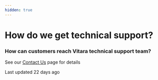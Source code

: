 ```yaml
---
hidden: true
---
```


# How do we get technical support?

### **How can customers reach Vitara technical support team?** <a href="#how-can-customers-reach-vitara-technical-support-team" id="how-can-customers-reach-vitara-technical-support-team"></a>

See our [Contact Us](https://docs.vitaracharts.com/support.html) page for details

Last updated 22 days ago
